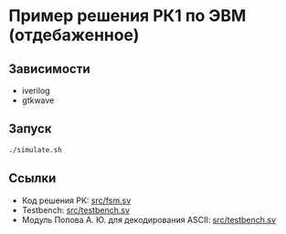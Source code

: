 # Пример решения РК1 по ЭВМ (отдебаженное)

## Зависимости

- iverilog
- gtkwave

## Запуск

```bash
./simulate.sh
```

## Ссылки

- Код решения РК: [src/fsm.sv](src/fsm.sv)
- Testbench: [src/testbench.sv](src/testbench.sv)
- Модуль Попова А. Ю. для декодирования ASCII: [src/testbench.sv](lib/ascii_decoder.sv)
